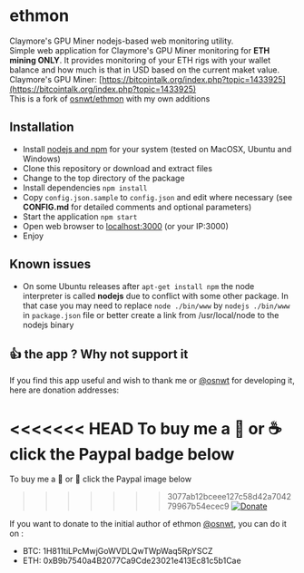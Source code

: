 # ethmon
Claymore's GPU Miner nodejs-based web monitoring utility.  
Simple web application for Claymore's GPU Miner monitoring for **ETH mining ONLY**. It provides monitoring of your ETH rigs with your wallet balance and how much is that in USD based on the current maket value.   
Claymore's GPU Miner: [https://bitcointalk.org/index.php?topic=1433925](https://bitcointalk.org/index.php?topic=1433925)  
This is a fork of [osnwt/ethmon](https://github.com/osnwt/ethmon) with my own additions



## Installation
* Install [nodejs and npm](http://nodejs.org)  for your system (tested on MacOSX, Ubuntu and Windows)
* Clone this repository or download and extract files
* Change to the top directory of the package
* Install dependencies ```npm install```
* Copy ```config.json.sample``` to ```config.json``` and edit where necessary (see **CONFIG.md** for detailed comments and optional parameters)
* Start the application ```npm start```
* Open web browser to [localhost:3000](localhost:3000) (or your IP:3000)
* Enjoy

## Known issues
* On some Ubuntu releases after ```apt-get install npm``` the node interpreter is called **nodejs** due to conflict with some other package. In that case you may need to replace ```node ./bin/www``` by ```nodejs ./bin/www``` in ```package.json``` file or better create a link from /usr/local/node to the nodejs binary 

## :+1: the app ? Why not support it  
If you find this app useful and wish to thank me or [@osnwt](https://github.com/osnwt) for developing it, here are donation addresses:

<<<<<<< HEAD
To buy me a :beer: or :coffee: click the Paypal badge below  
=======
To buy me a :beer: or :beers: click the Paypal image below  
>>>>>>> 3077ab12bceee127c58d42a704279967b54ecec9
[![Donate](https://img.shields.io/badge/Donate-PayPal-green.svg)](https://www.paypal.me/shkabo) 

If you want to donate to the initial author of ethmon [@osnwt](https://github.com/osnwt), you can do it on :
* BTC: 1H811tiLPcMwjGoWVDLQwTWpWaq5RpYSCZ
* ETH: 0xB9b7540a4B2077Ca9Cde23021e413Ec81c5b1Cae

